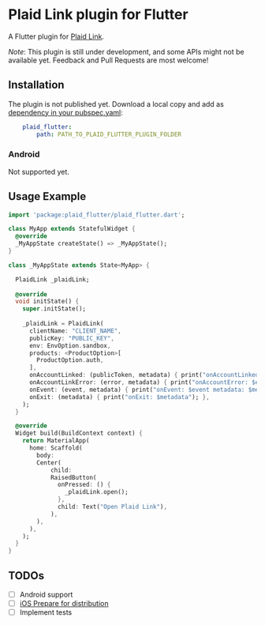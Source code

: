 # Plaid Link plugin for Flutter

A Flutter plugin for [Plaid Link](https://github.com/plaid/link).

*Note*: This plugin is still under development, and some APIs might not be available yet. Feedback and Pull Requests are most welcome!

## Installation

The plugin is not published yet. Download a local copy and add as [dependency in your pubspec.yaml](https://flutter.io/platform-plugins/):

``` yaml
	plaid_flutter:
		path: PATH_TO_PLAID_FLUTTER_PLUGIN_FOLDER
``` 

### Android

Not supported yet.
	
## Usage Example

``` dart
import 'package:plaid_flutter/plaid_flutter.dart';

class MyApp extends StatefulWidget {
  @override
  _MyAppState createState() => _MyAppState();
}

class _MyAppState extends State<MyApp> {

  PlaidLink _plaidLink;
  
  @override
  void initState() {
    super.initState();
  
    _plaidLink = PlaidLink(
      clientName: "CLIENT_NAME",
      publicKey: "PUBLIC_KEY",
      env: EnvOption.sandbox,
      products: <ProductOption>[
        ProductOption.auth,
      ],
      onAccountLinked: (publicToken, metadata) { print("onAccountLinked: $publicToken metadata: $metadata"); },
      onAccountLinkError: (error, metadata) { print("onAccountError: $error metadata: $metadata"); },
      onEvent: (event, metadata) { print("onEvent: $event metadata: $metadata"); },
      onExit: (metadata) { print("onExit: $metadata"); },
    );
  }

  @override
  Widget build(BuildContext context) {
    return MaterialApp(
      home: Scaffold(
        body: 
        Center( 
            child: 
            RaisedButton(
              onPressed: () {
                _plaidLink.open();
              },
              child: Text("Open Plaid Link"),
          	),
        ),
      ),
    );
  }
}
```

## TODOs

- [ ] Android support
- [ ] [iOS Prepare for distribution](https://plaid.com/docs/link/ios/#prepare-distribution-script)
- [ ] Implement tests
